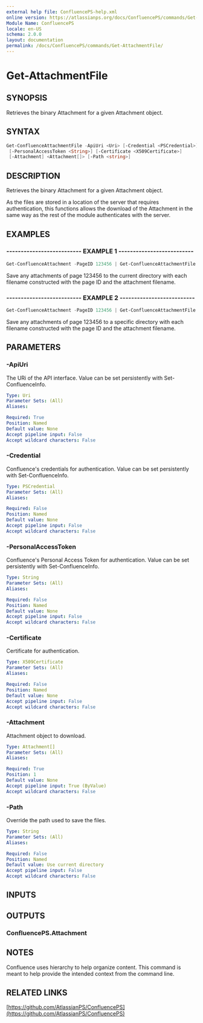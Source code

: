 ```yaml
---
external help file: ConfluencePS-help.xml
online version: https://atlassianps.org/docs/ConfluencePS/commands/Get-AttachmentFile/
Module Name: ConfluencePS
locale: en-US
schema: 2.0.0
layout: documentation
permalink: /docs/ConfluencePS/commands/Get-AttachmentFile/
---
```

# Get-AttachmentFile

## SYNOPSIS

Retrieves the binary Attachment for a given Attachment object.

## SYNTAX

```powershell
Get-ConfluenceAttachmentFile -ApiUri <Uri> [-Credential <PSCredential>]
 [-PersonalAccessToken <String>] [-Certificate <X509Certificate>]
 [-Attachment] <Attachment[]> [-Path <string>]
```

## DESCRIPTION

Retrieves the binary Attachment for a given Attachment object.

As the files are stored in a location of the server that requires authentication,
this functions allows the download of the Attachment in the same way as the rest of the module authenticates with the server.

## EXAMPLES

### -------------------------- EXAMPLE 1 --------------------------

```powershell
Get-ConfluenceAttachment -PageID 123456 | Get-ConfluenceAttachmentFile
```

Save any attachments of page 123456 to the current directory with each filename constructed
with the page ID and the attachment filename.

### -------------------------- EXAMPLE 2 --------------------------

```powershell
Get-ConfluenceAttachment -PageID 123456 | Get-ConfluenceAttachmentFile -Path "c:\temp_dir"
```

Save any attachments of page 123456 to a specific directory with each filename constructed
with the page ID and the attachment filename.

## PARAMETERS

### -ApiUri

The URi of the API interface.
Value can be set persistently with Set-ConfluenceInfo.

```yaml
Type: Uri
Parameter Sets: (All)
Aliases:

Required: True
Position: Named
Default value: None
Accept pipeline input: False
Accept wildcard characters: False
```

### -Credential

Confluence's credentials for authentication.
Value can be set persistently with Set-ConfluenceInfo.

```yaml
Type: PSCredential
Parameter Sets: (All)
Aliases:

Required: False
Position: Named
Default value: None
Accept pipeline input: False
Accept wildcard characters: False
```

### -PersonalAccessToken

Confluence's Personal Access Token for authentication.
Value can be set persistently with Set-ConfluenceInfo.

```yaml
Type: String
Parameter Sets: (All)
Aliases:

Required: False
Position: Named
Default value: None
Accept pipeline input: False
Accept wildcard characters: False
```

### -Certificate

Certificate for authentication.

```yaml
Type: X509Certificate
Parameter Sets: (All)
Aliases:

Required: False
Position: Named
Default value: None
Accept pipeline input: False
Accept wildcard characters: False
```

### -Attachment

Attachment object to download.

```yaml
Type: Attachment[]
Parameter Sets: (All)
Aliases:

Required: True
Position: 1
Default value: None
Accept pipeline input: True (ByValue)
Accept wildcard characters: False
```

### -Path

Override the path used to save the files.

```yaml
Type: String
Parameter Sets: (All)
Aliases:

Required: False
Position: Named
Default value: Use current directory
Accept pipeline input: False
Accept wildcard characters: False
```

## INPUTS

## OUTPUTS

### ConfluencePS.Attachment

## NOTES

Confluence uses hierarchy to help organize content.
This command is meant to help provide the intended context from the command line.

## RELATED LINKS

[https://github.com/AtlassianPS/ConfluencePS](https://github.com/AtlassianPS/ConfluencePS)
